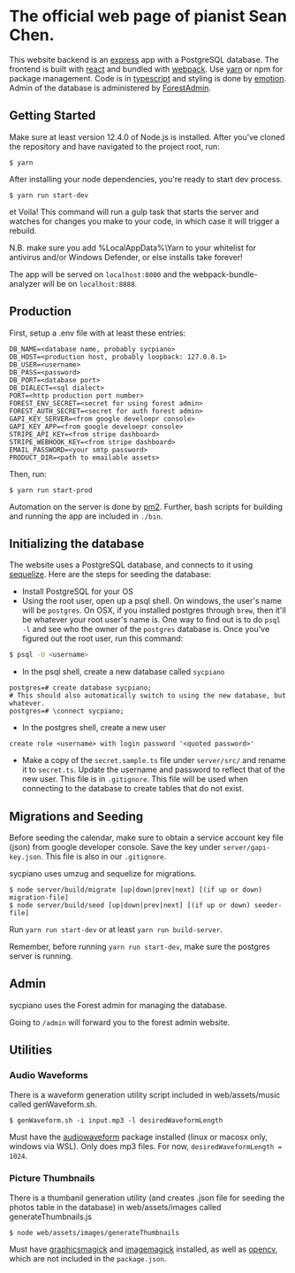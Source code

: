 # The official web page of pianist Sean Chen.

This website backend is an [express](http://expressjs.com/) app with a PostgreSQL database. The frontend is built with [react](https://facebook.github.io/react/) and bundled with [webpack](https://webpack.github.io/). Use [yarn](https://yarnpkg.com/en/) or npm for package management. Code is in [typescript](https://www.typescriptlang.org/) and styling is done by [emotion](https://github.com/emotion-js/emotion). Admin of the database is administered by [ForestAdmin](https://github.com/ForestAdmin).

## Getting Started
Make sure at least version 12.4.0 of Node.js is installed.
After you've cloned the repository and have navigated to the project root, run:
```
$ yarn
```
After installing your node dependencies, you're ready to start dev process.
```
$ yarn run start-dev
```
et Voila! This command will run a gulp task that starts the server and watches for changes you make to your code, in which case it will trigger a rebuild.

N.B. make sure you add %LocalAppData%\Yarn to your whitelist for antivirus and/or Windows Defender, or else installs take forever!

The app will be served on `localhost:8000` and the webpack-bundle-analyzer will be on `localhost:8888`.

## Production
First, setup a .env file with at least these entries:
```
DB_NAME=<database name, probably sycpiano>
DB_HOST=<production host, probably loopback: 127.0.0.1>
DB_USER=<username>
DB_PASS=<password>
DB_PORT=<database port>
DB_DIALECT=<sql dialect>
PORT=<http production port number>
FOREST_ENV_SECRET=<secret for using forest admin>
FOREST_AUTH_SECRET=<secret for auth forest admin>
GAPI_KEY_SERVER=<from google develoepr console>
GAPI_KEY_APP=<from google develoepr console>
STRIPE_API_KEY=<from stripe dashboard>
STRIPE_WEBHOOK_KEY=<from stripe dashboard>
EMAIL_PASSWORD=<your smtp password>
PRODUCT_DIR=<path to emailable assets>
```
Then, run:
```
$ yarn run start-prod
```
Automation on the server is done by [pm2](http://pm2.keymetrics.io/). Further, bash scripts for building and running the app are included in `./bin`.

## Initializing the database
The website uses a PostgreSQL database, and connects to it using [sequelize](http://docs.sequelizejs.com/en/v3/).
Here are the steps for seeding the database:
* Install PostgreSQL for your OS
* Using the root user, open up a psql shell. On windows, the user's name will be `postgres`. On OSX, if you installed postgres through `brew`, then it'll be whatever your root user's name is. One way to find out is to do `psql -l` and see who the owner of the `postgres` database is. Once you've figured out the root user, run this command:
```bash
$ psql -U <username>
```
* In the psql shell, create a new database called `sycpiano`
```psql
postgres=# create database sycpiano;
# This should also automatically switch to using the new database, but whatever.
postgres=# \connect sycpiano;
```
* In the postgres shell, create a new user
```
create role <username> with login password '<quoted password>'
```
* Make a copy of the `secret.sample.ts` file under `server/src/` and rename it to `secret.ts`. Update the username and password to reflect that of the new user. This file is in `.gitignore`. This file will be used when connecting to the database to create tables that do not exist.

## Migrations and Seeding
Before seeding the calendar, make sure to obtain a service account key file (json) from google developer console. Save the key under `server/gapi-key.json`. This file is also in our `.gitignore`.

sycpiano uses umzug and sequelize for migrations.
```
$ node server/build/migrate [up|down|prev|next] [(if up or down) migration-file]
$ node server/build/seed [up|down|prev|next] [(if up or down) seeder-file]
```

Run `yarn run start-dev` or at least `yarn run build-server`.

Remember, before running `yarn run start-dev`, make sure the postgres server is running.

## Admin
sycpiano uses the Forest admin for managing the database.

Going to `/admin` will forward you to the forest admin website.

## Utilities

### Audio Waveforms
There is a waveform generation utility script included in web/assets/music called genWaveform.sh.
```
$ genWaveform.sh -i input.mp3 -l desiredWaveformLength
```
Must have the [audiowaveform](https://github.com/bbc/audiowaveform) package installed (linux or macosx only, windows via WSL). Only does mp3 files. For now, `desiredWaveformLength = 1024`.

### Picture Thumbnails
There is a thumbanil generation utility (and creates .json file for seeding the photos table in the database) in web/assets/images called generateThumbnails.js
```
$ node web/assets/images/generateThumbnails
```
Must have [graphicsmagick](http://www.graphicsmagick.org/) and [imagemagick](https://www.imagemagick.org/script/index.php) installed, as well as [opencv](https://github.com/opencv), which are not included in the `package.json`.
